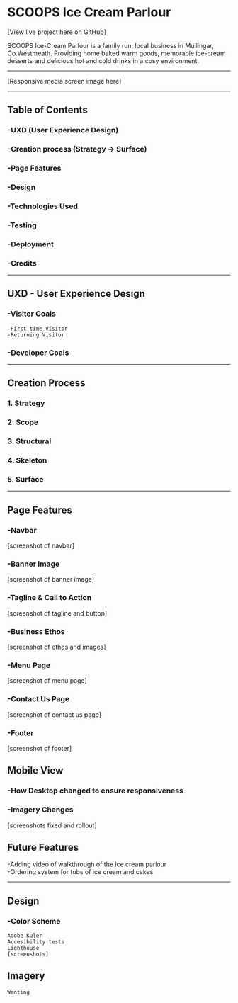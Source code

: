 # SCOOPS Ice Cream Parlour 

[View live project here on GitHub]

SCOOPS Ice-Cream Parlour is a family run, local business in Mullingar, Co.Westmeath. Providing home baked warm goods, memorable ice-cream desserts and delicious hot and cold drinks in a cosy environment.

---
[Responsive media screen image here]

---

## Table of Contents  
  
### -UXD (User Experience Design)  
### -Creation process (Strategy -> Surface)  
### -Page Features  
### -Design  
### -Technologies Used  
### -Testing  
### -Deployment  
### -Credits  

---

## UXD - User Experience Design  

### -Visitor Goals  
    -First-time Visitor  
    -Returning Visitor  

### -Developer Goals  
  
---

## Creation Process  
  
### 1. Strategy  
### 2. Scope  
### 3. Structural  
### 4. Skeleton  
### 5. Surface  

---
## Page Features  
### -Navbar  
[screenshot of navbar]  
### -Banner Image
[screenshot of banner image]  
### -Tagline & Call to Action  
[screenshot of tagline and button]  
### -Business Ethos  
[screenshot of ethos and images]  
### -Menu Page  
[screenshot of menu page]  
### -Contact Us Page  
[screenshot of contact us page]  
### -Footer  
[screenshot of footer]  
  
## Mobile View  
### -How Desktop changed to ensure responsiveness  
### -Imagery Changes  
[screenshots fixed and rollout]  

## Future Features  

-Adding video of walkthrough of the ice cream parlour  
-Ordering system for tubs of ice cream and cakes  
  
---  
  
  ## Design  
  ### -Color Scheme  
    Adobe Kuler  
    Accesibility tests  
    Lighthouse  
    [screenshots]  
      
## Imagery  
    Wanting



